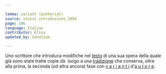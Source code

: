 ```yaml
---

lemma: variant (authorial)
source: stussi_introduzione_1994
page: 106
language: Italian
contributor: Elisa
updated_by: Caroline

---
```


Uno scrittore che introduca modifiche nel [testo](text.html) di una sua opera della quale già sono state tratte copie dà  luogo a una [tradizione](textualTransmission.html) che conserva, oltre alla prima, la seconda (od altra ancora) fase con [v a r i a n t i](variant.html) d'[a u t o r e](author.html).
